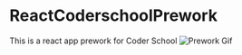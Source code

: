 # ReactCoderschoolPrework
This is a react app prework for Coder School
 ![Prework Gif](ReactCoderschoolPrework/ReactPrework.gif?raw=true "ReactPrework")